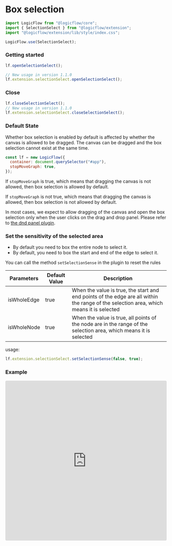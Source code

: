 # Box selection

```ts
import LogicFlow from "@logicflow/core";
import { SelectionSelect } from "@logicflow/extension";
import "@logicflow/extension/lib/style/index.css";

LogicFlow.use(SelectionSelect);
```

### Getting started

```ts
lf.openSelectionSelect();

// New usage in version 1.1.0
lf.extension.selectionSelect.openSelectionSelect();
```

### Close

```ts
lf.closeSelectionSelect();
// New usage in version 1.1.0
lf.extension.selectionSelect.closeSelectionSelect();
```

<!-- <example href="/examples/#/extension/components/selection" :height="300" ></example> -->

### Default State

Whether box selection is enabled by default is affected by whether the canvas is allowed to be dragged. The canvas can be dragged and the box selection cannot exist at the same time.

```js
const lf = new LogicFlow({
  container: document.querySelector("#app"),
  stopMoveGraph: true,
});
```

If `stopMoveGraph` is true, which means that dragging the canvas is not allowed, then box selection is allowed by default.

If `stopMoveGraph` is not true, which means that dragging the canvas is allowed, then box selection is not allowed by default.

In most cases, we expect to allow dragging of the canvas and open the box selection only when the user clicks on the drag and drop panel. Please refer to [the dnd panel plugin](zh/guide/extension/component-dnd-panel).

### Set the sensitivity of the selected area

- By default you need to box the entire node to select it.
- By default, you need to box the start and end of the edge to select it.

You can call the method `setSelectionSense` in the plugin to reset the rules

| Parameters       | Default Value | Description                               |
| ----------- | ------ | -------------------------------------- |
| isWholeEdge | true   | When the value is true, the start and end points of the edge are all within the range of the selection area, which means it is selected |
| isWholeNode | true   | When the value is true, all points of the node are in the range of the selection area, which means it is selected |

usage:

```js
lf.extension.selectionSelect.setSelectionSense(false, true);
```

### Example

<iframe src="https://codesandbox.io/embed/trusting-archimedes-m0bn4r?fontsize=14&hidenavigation=1&theme=dark&view=preview"
     style="width:100%; height:500px; border:0; border-radius: 4px; overflow:hidden;"
     title="logicflow-selection"
     allow="accelerometer; ambient-light-sensor; camera; encrypted-media; geolocation; gyroscope; hid; microphone; midi; payment; usb; vr; xr-spatial-tracking"
     sandbox="allow-forms allow-modals allow-popups allow-presentation allow-same-origin allow-scripts"
   ></iframe>
